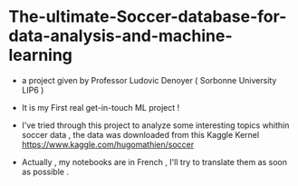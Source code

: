 # The-ultimate-Soccer-database-for-data-analysis-and-machine-learning

- a project given by Professor Ludovic Denoyer ( Sorbonne University LIP6 )

- It is my First real get-in-touch  ML project !

- I've tried through this project to analyze some interesting topics whithin soccer data  , the data was downloaded from this Kaggle Kernel  https://www.kaggle.com/hugomathien/soccer

- Actually , my notebooks are in French , I'll try to translate them as soon as possible .
